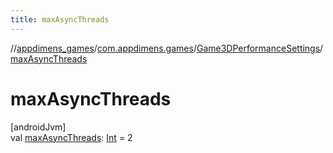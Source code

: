 ```yaml
---
title: maxAsyncThreads
---
```

//[appdimens_games](../../../index.html)/[com.appdimens.games](../index.html)/[Game3DPerformanceSettings](index.html)/[maxAsyncThreads](max-async-threads.html)



# maxAsyncThreads



[androidJvm]\
val [maxAsyncThreads](max-async-threads.html): [Int](https://kotlinlang.org/api/core/kotlin-stdlib/kotlin/-int/index.html) = 2



